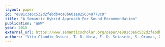 ```yaml
---
layout: paper
id: "e881c3e6c532d2febdb4ca8b601e8256349778c9"
title: "A Semantic Hybrid Approach For Sound Recommendation"
publication: "WWW"
year: 2015
external_url: https://www.semanticscholar.org/paper/e881c3e6c532d2febdb4ca8b601e8256349778c9
authors: "Vito Claudio Ostuni, T. D. Noia, E. D. Sciascio, S. Oramas, X. Serra"
---
```

